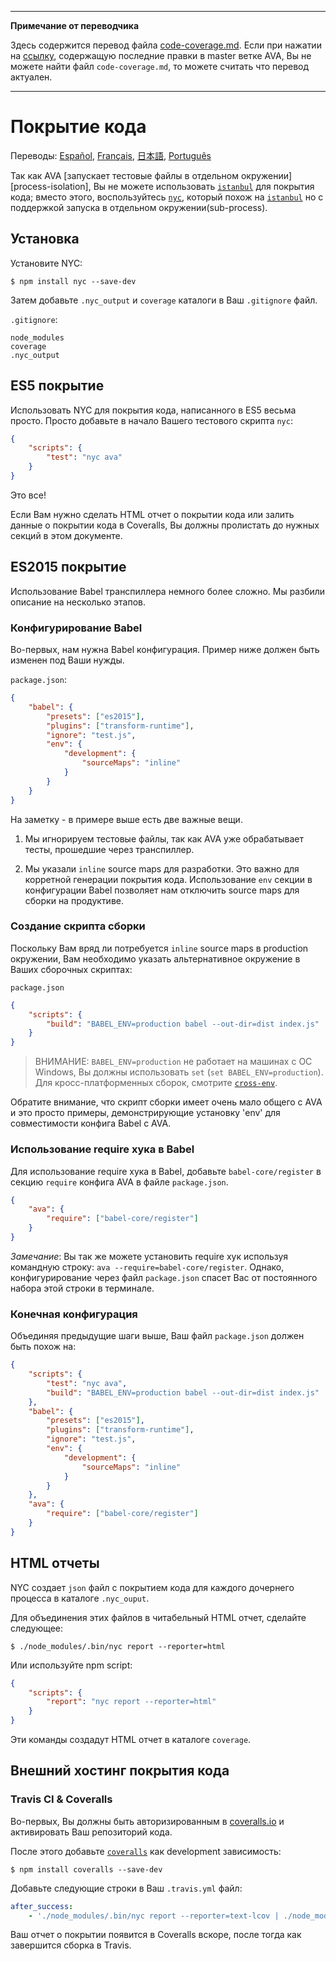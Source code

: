 ___
**Примечание от переводчика**

Здесь содержится перевод файла [code-coverage.md](https://github.com/sindresorhus/ava/blob/master/docs/recipes/code-coverage.md). Если при нажатии на [ссылку](https://github.com/sindresorhus/ava/compare/1868204c1901f45b4f66a520ef6486fdd71fe1d2...master#diff-b3aa0c81a407f54f636a1cf5a619a4a6), содержащую последние правки в master ветке AVA, Вы не можете найти файл `code-coverage.md`, то можете считать что перевод актуален.
___
# Покрытие кода

Переводы: [Español](https://github.com/sindresorhus/ava-docs/blob/master/es_ES/docs/recipes/code-coverage.md), [Français](https://github.com/sindresorhus/ava-docs/blob/master/fr_FR/docs/recipes/code-coverage.md), [日本語](https://github.com/sindresorhus/ava-docs/blob/master/ja_JP/docs/recipes/code-coverage.md), [Português](https://github.com/sindresorhus/ava-docs/blob/master/pt_BR/docs/recipes/code-coverage.md)

Так как AVA [запускает тестовые файлы в отдельном окружении][process-isolation], Вы не можете использовать [`istanbul`] для покрытия кода; вместо этого, воспользуйтесь [`nyc`], который похож на [`istanbul`] но с поддержкой запуска в отдельном окружении(sub-process).

## Установка

Установите NYC:

```
$ npm install nyc --save-dev
```

Затем добавьте `.nyc_output` и `coverage` каталоги в Ваш `.gitignore` файл.

`.gitignore`:

```
node_modules
coverage
.nyc_output
```

## ES5 покрытие

Использовать NYC для покрытия кода, написанного в ES5 весьма просто. Просто добавьте в начало Вашего тестового скрипта `nyc`:

```json
{
	"scripts": {
		"test": "nyc ava"
	}
}
```

Это все!

Если Вам нужно сделать HTML отчет о покрытии кода или залить данные о покрытии кода в Coveralls, Вы должны пролистать до нужных секций в этом документе.

## ES2015 покрытие

Использование Babel транспиллера немного более сложно. Мы разбили описание на несколько этапов.

### Конфигурирование Babel

Во-первых, нам нужна Babel конфигурация. Пример ниже должен быть изменен под Ваши нужды.

`package.json`:
```json
{
	"babel": {
		"presets": ["es2015"],
		"plugins": ["transform-runtime"],
		"ignore": "test.js",
		"env": {
			"development": {
				"sourceMaps": "inline"
			}
		}
	}
}
```

На заметку - в примере выше есть две важные вещи.

1. Мы игнорируем тестовые файлы, так как AVA уже обрабатывает тесты, прошедшие через транспиллер.

2. Мы указали `inline` source maps для разработки. Это важно для корретной генерации покрытия кода. Использование `env` секции в конфигурации Babel позволяет нам отключить source maps для сборки на продуктиве.


### Создание скрипта сборки

Поскольку Вам вряд ли потребуется `inline` source maps в production окружении, Вам необходимо указать альтернативное окружение в Ваших сборочных скриптах:

`package.json`

```json
{
	"scripts": {
		"build": "BABEL_ENV=production babel --out-dir=dist index.js"
	}
}
```

> ВНИМАНИЕ: `BABEL_ENV=production` не работает на машинах с ОС Windows, Вы должны использовать `set` (`set BABEL_ENV=production`). Для кросс-платформенных сборок, смотрите [`cross-env`].

Обратите внимание, что скрипт сборки имеет очень мало общего с AVA и это просто примеры, демонстрирующие установку 'env' для совместимости конфига Babel с AVA.

### Использование require хука в Babel

Для использование require хука в Babel, добавьте `babel-core/register` в секцию `require` конфига AVA в файле `package.json`.

```json
{
	"ava": {
		"require": ["babel-core/register"]
	}
}
```

*Замечание*: Вы так же можете установить require хук используя командную строку: `ava --require=babel-core/register`. Однако, конфигурирование через файл `package.json` спасет Вас от постоянного набора этой строки в терминале.

### Конечная конфигурация

Объединяя предыдущие шаги выше, Ваш файл `package.json` должен быть похож на:

```json
{
	"scripts": {
		"test": "nyc ava",
		"build": "BABEL_ENV=production babel --out-dir=dist index.js"
	},
	"babel": {
		"presets": ["es2015"],
		"plugins": ["transform-runtime"],
		"ignore": "test.js",
		"env": {
			"development": {
				"sourceMaps": "inline"
			}
		}
	},
	"ava": {
		"require": ["babel-core/register"]
	}
}
```


## HTML отчеты

NYC создает `json` файл с покрытием кода для каждого дочернего процесса в каталоге `.nyc_ouput`.

Для объединения этих файлов в читабельный HTML отчет, сделайте следующее:

```
$ ./node_modules/.bin/nyc report --reporter=html
```

Или используйте npm script:

```json
{
	"scripts": {
		"report": "nyc report --reporter=html"
	}
}
```

Эти команды создадут HTML отчет в каталоге `coverage`.


## Внешний хостинг покрытия кода

### Travis CI & Coveralls

Во-первых, Вы должны быть авторизированным в [coveralls.io] и активировать Ваш репозиторий кода.

После этого добавьте [`coveralls`] как development зависимость:

```
$ npm install coveralls --save-dev
```

Добавьте следующие строки в Ваш `.travis.yml` файл:

```yaml
after_success:
	- './node_modules/.bin/nyc report --reporter=text-lcov | ./node_modules/.bin/coveralls'
```

Ваш отчет о покрытии появится в Coveralls вскоре, после тогда как завершится сборка в Travis.

[`babel`]:      https://github.com/babel/babel
[coveralls.io]: https://coveralls.io
[`coveralls`]:  https://github.com/nickmerwin/node-coveralls
[`cross-env`]:  https://github.com/kentcdodds/cross-env
[изолированное окружение]: https://github.com/sindresorhus/ava-docs/blob/master/ru_RU/readme.md#Изолированное-окружение-для-каждого-теста
[`istanbul`]:   https://github.com/gotwarlost/istanbul
[`nyc`]:        https://github.com/bcoe/nyc

